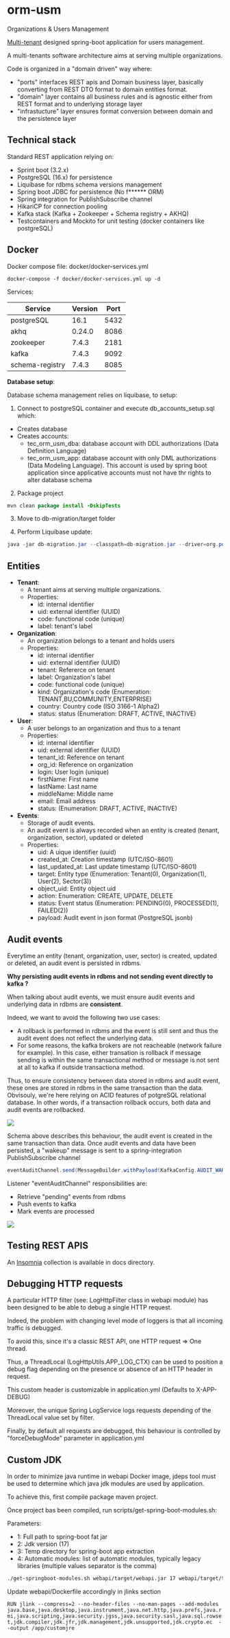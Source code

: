 # orm-usm

Organizations &amp; Users Management

[Multi-tenant](https://en.wikipedia.org/wiki/Multitenancy) designed spring-boot application for users management.

A multi-tenants software architecture aims at serving multiple organizations.

Code is organized in a "domain driven" way where:

- "ports" interfaces REST apis and Domain business layer, basically converting from REST DTO format to
  domain entities format.
- "domain" layer contains all business rules and is agnostic either from REST format and to underlying storage layer
- "infrastucture" layer ensures format conversion between domain and the persistence layer

## Technical stack

Standard REST application relying on:

- Sprint boot (3.2.x)
- PostgreSQL (16.x) for persistence
- Liquibase for rdbms schema versions management
- Spring boot JDBC for persistence (No f**\*\*** ORM)
- Spring integration for PublishSubscribe channel
- HikariCP for connection pooling
- Kafka stack (Kafka + Zookeeper + Schema registry + AKHQ)
- Testcontainers and Mockito for unit testing (docker containers like postgreSQL)

## Docker

Docker compose file: docker/docker-services.yml

`docker-compose -f docker/docker-services.yml up -d`

Services:

| Service         | Version | Port |
| --------------- | ------- | ---- |
| postgreSQL      | 16.1    | 5432 |
| akhq            | 0.24.0  | 8086 |
| zookeeper       | 7.4.3   | 2181 |
| kafka           | 7.4.3   | 9092 |
| schema-registry | 7.4.3   | 8085 |

**Database setup**:

Database schema management relies on liquibase, to setup:

1. Connect to postgreSQL container and execute db_accounts_setup.sql which:

- Creates database
- Creates accounts:
  - tec_orm_usm_dba: database account with DDL authorizations (Data Definition Language)
  - tec_orm_usm_app: database account with only DML authorizations (Data Modeling Language). This account is used by spring boot application since applicative accounts must not have thr rights to alter database schema

2. Package project

```java
mvn clean package install -DskipTests
```

3. Move to db-migration/target folder

4. Perform Liquibase update:

```java
java -jar db-migration.jar --classpath=db-migration.jar --driver=org.postgresql.Driver --url="jdbc:postgresql://localhost:5432/orm_usm" --changeLogFile="postgresql/changelogs.xml" --username=tec_orm_usm_dba --password=tec_orm_usm_dba --logLevel=info  update
```

## Entities

- **Tenant**:
  - A tenant aims at serving multiple organizations.
  - Properties:
    - id: internal identifier
    - uid: external identifier (UUID)
    - code: functional code (unique)
    - label: tenant's label
- **Organization**:
  - An organization belongs to a tenant and holds users
  - Properties:
    - id: internal identifier
    - uid: external identifier (UUID)
    - tenant: Refererce on tenant
    - label: Organization's label
    - code: functional code (unique)
    - kind: Organization's code (Enumeration: TENANT,BU,COMMUNITY,ENTERPRISE)
    - country: Country code (ISO 3166-1 Alpha2)
    - status: status (Enumeration: DRAFT, ACTIVE, INACTIVE)
- **User**:
  - A user belongs to an organization and thus to a tenant
  - Properties:
    - id: internal identifier
    - uid: external identifier (UUID)
    - tenant_id: Reference on tenant
    - org_id: Reference on organization
    - login: User login (unique)
    - firstName: First name
    - lastName: Last name
    - middleName: Middle name
    - email: Email address
    - status: (Enumeration: DRAFT, ACTIVE, INACTIVE)
- **Events**:
  - Storage of audit events.
  - An audit event is always recorded when an entity is created (tenant, organization, sector), updated or deleted
  - Properties:
    - uid: A uique identifier (uuid)
    - created_at: Creation timestamp (UTC/ISO-8601)
    - last_updated_at: Last update timestamp (UTC/ISO-8601)
    - target: Entity type (Enumeration: Tenant(0), Organization(1), User(2), Sector(3))
    - object_uid: Entity object uid
    - action: Enumeration: CREATE, UPDATE, DELETE
    - status: Event status (Enumeration: PENDING(0), PROCESSED(1), FAILED(2))
    - payload: Audit event in json format (PostgreSQL jsonb)

## Audit events

Everytime an entity (tenant, organization, user, sector) is created, updated or deleted, an audit event is persisted in rdbms.

**Why persisting audit events in rdbms and not sending event directly to kafka ?**

When talking about audit events, we must ensure audit events and underlying data in rdbms are **consistent**.

Indeed, we want to avoid the following two use cases:

- A rollback is performed in rdbms and the event is still sent and thus the audit event does not reflect the underlying data.
- For some reasons, the kafka brokers are not reacheable (network failure for example). In this case, either transation is rollback if message sending is within the same transactional method or message is not sent at all to kafka if outside transactiona method.

Thus, to ensure consistency between data stored in rdbms and audit event, these ones are stored in rdbms in the same transaction than the data. Obvisouly, we're here relying on ACID features of potgreSQL relational database.
In other words, if a transaction rollback occurs, both data and audit events are rollbacked.

![](docs/images/AuditEvents.drawio.png)

Schema above describes this behaviour, the audit event is created in the same transaction than data.
Once audit events and data have been persisted, a "wakeup" message is sent to a spring-integration PublishSubscribe channel

```java
eventAuditChannel.send(MessageBuilder.withPayload(KafkaConfig.AUDIT_WAKE_UP).build());
```

Listener "eventAuditChannel" responsibilities are:

- Retrieve "pending" events from rdbms
- Push events to kafka
- Mark events are processed

![](docs/images/AuditEventListener.drawio.png)

## Testing REST APIS

An [Insomnia](https://insomnia.rest/) collection is available in docs directory.

## Debugging HTTP requests

A particular HTTP filter (see: LogHttpFilter class in webapi module) has been designed to be able to debug a single HTTP request.

Indeed, the problem with changing level mode of loggers is that all incoming traffic is debugged.

To avoid this, since it's a classic REST API, one HTTP request => One thread.

Thus, a ThreadLocal (LogHttpUtils.APP_LOG_CTX) can be used to position a debug flag depending on the presence or absence of an HTTP header in request.

This custom header is customizable in application.yml (Defaults to X-APP-DEBUG)

Moreover, the unique Spring LogService logs requests depending of the ThreadLocal value set by filter.

Finally, by default all requests are debugged, this behaviour is controlled by "forceDebugMode" parameter in application.yml

## Custom JDK

In order to minimize java runtime in webapi Docker image, jdeps tool must be used to determine which java jdk modules are used by application.

To achieve this, first compile package maven project.

Once project bas been compiled, run scripts/get-spring-boot-modules.sh:

Parameters:

- 1: Full path to spring-boot fat jar
- 2: Jdk version (17)
- 3: Temp directory for spring-boot app extraction
- 4: Automatic modules: list of automatic modules, typically legacy libraries (multiple values separator is the comma)

```sh
./get-springboot-modules.sh webapi/target/webapi.jar 17 webapi/target/tmp "snakeyaml-1.28.jar,jakarta.annotation-api-1.3.5.jar,slf4j-api-1.7.32.jar"
```

Update webapi/Dockerfile accordingly in jlinks section

`RUN jlink --compress=2 --no-header-files --no-man-pages --add-modules java.base,java.desktop,java.instrument,java.net.http,java.prefs,java.rmi,java.scripting,java.security.jgss,java.security.sasl,java.sql.rowset,jdk.compiler,jdk.jfr,jdk.management,jdk.unsupported,jdk.crypto.ec  --output /app/customjre`
